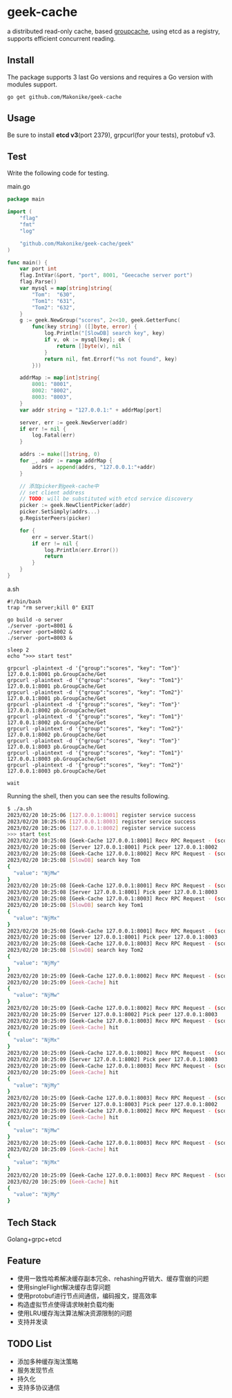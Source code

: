 # geek-cache

a distributed read-only cache, based [groupcache](https://github.com/golang/groupcache), using etcd as a registry, supports efficient concurrent reading.

## Install

The package supports 3 last Go versions and requires a Go version with modules support.

`go get github.com/Makonike/geek-cache`

## Usage

Be sure to install **etcd v3**(port 2379), grpcurl(for your tests), protobuf v3.



## Test

Write the following code for testing.

main.go

```go
package main

import (
	"flag"
	"fmt"
	"log"

	"github.com/Makonike/geek-cache/geek"
)

func main() {
	var port int
	flag.IntVar(&port, "port", 8001, "Geecache server port")
	flag.Parse()
	var mysql = map[string]string{
		"Tom":  "630",
		"Tom1": "631",
		"Tom2": "632",
	}
	g := geek.NewGroup("scores", 2<<10, geek.GetterFunc(
		func(key string) ([]byte, error) {
			log.Println("[SlowDB] search key", key)
			if v, ok := mysql[key]; ok {
				return []byte(v), nil
			}
			return nil, fmt.Errorf("%s not found", key)
		}))

	addrMap := map[int]string{
		8001: "8001",
		8002: "8002",
		8003: "8003",
	}
	var addr string = "127.0.0.1:" + addrMap[port]

	server, err := geek.NewServer(addr)
	if err != nil {
		log.Fatal(err)
	}

	addrs := make([]string, 0)
	for _, addr := range addrMap {
		addrs = append(addrs, "127.0.0.1:"+addr)
	}

	// 添加picker到geek-cache中
	// set client address
	// TODO: will be substituted with etcd service discovery
	picker := geek.NewClientPicker(addr)
	picker.SetSimply(addrs...)
	g.RegisterPeers(picker)

	for {
		err = server.Start()
		if err != nil {
			log.Println(err.Error())
			return
		}
	}
}

```

a.sh

```shell
#!/bin/bash
trap "rm server;kill 0" EXIT

go build -o server
./server -port=8001 &
./server -port=8002 &
./server -port=8003 &

sleep 2
echo ">>> start test"

grpcurl -plaintext -d '{"group":"scores", "key": "Tom"}' 127.0.0.1:8001 pb.GroupCache/Get 
grpcurl -plaintext -d '{"group":"scores", "key": "Tom1"}' 127.0.0.1:8001 pb.GroupCache/Get 
grpcurl -plaintext -d '{"group":"scores", "key": "Tom2"}' 127.0.0.1:8001 pb.GroupCache/Get 
grpcurl -plaintext -d '{"group":"scores", "key": "Tom"}' 127.0.0.1:8002 pb.GroupCache/Get 
grpcurl -plaintext -d '{"group":"scores", "key": "Tom1"}' 127.0.0.1:8002 pb.GroupCache/Get 
grpcurl -plaintext -d '{"group":"scores", "key": "Tom2"}' 127.0.0.1:8002 pb.GroupCache/Get 
grpcurl -plaintext -d '{"group":"scores", "key": "Tom"}' 127.0.0.1:8003 pb.GroupCache/Get 
grpcurl -plaintext -d '{"group":"scores", "key": "Tom1"}' 127.0.0.1:8003 pb.GroupCache/Get 
grpcurl -plaintext -d '{"group":"scores", "key": "Tom2"}' 127.0.0.1:8003 pb.GroupCache/Get 

wait
```

Running the shell, then you can see the results following.

```bash
$ ./a.sh 
2023/02/20 10:25:06 [127.0.0.1:8001] register service success
2023/02/20 10:25:06 [127.0.0.1:8003] register service success
2023/02/20 10:25:06 [127.0.0.1:8002] register service success
>>> start test
2023/02/20 10:25:08 [Geek-Cache 127.0.0.1:8001] Recv RPC Request - (scores)/(Tom)
2023/02/20 10:25:08 [Server 127.0.0.1:8001] Pick peer 127.0.0.1:8002
2023/02/20 10:25:08 [Geek-Cache 127.0.0.1:8002] Recv RPC Request - (scores)/(Tom)
2023/02/20 10:25:08 [SlowDB] search key Tom
{
  "value": "NjMw"
}
2023/02/20 10:25:08 [Geek-Cache 127.0.0.1:8001] Recv RPC Request - (scores)/(Tom1)
2023/02/20 10:25:08 [Server 127.0.0.1:8001] Pick peer 127.0.0.1:8003
2023/02/20 10:25:08 [Geek-Cache 127.0.0.1:8003] Recv RPC Request - (scores)/(Tom1)
2023/02/20 10:25:08 [SlowDB] search key Tom1
{
  "value": "NjMx"
}
2023/02/20 10:25:08 [Geek-Cache 127.0.0.1:8001] Recv RPC Request - (scores)/(Tom2)
2023/02/20 10:25:08 [Server 127.0.0.1:8001] Pick peer 127.0.0.1:8003
2023/02/20 10:25:08 [Geek-Cache 127.0.0.1:8003] Recv RPC Request - (scores)/(Tom2)
2023/02/20 10:25:08 [SlowDB] search key Tom2
{
  "value": "NjMy"
}
2023/02/20 10:25:09 [Geek-Cache 127.0.0.1:8002] Recv RPC Request - (scores)/(Tom)
2023/02/20 10:25:09 [Geek-Cache] hit
{
  "value": "NjMw"
}
2023/02/20 10:25:09 [Geek-Cache 127.0.0.1:8002] Recv RPC Request - (scores)/(Tom1)
2023/02/20 10:25:09 [Server 127.0.0.1:8002] Pick peer 127.0.0.1:8003
2023/02/20 10:25:09 [Geek-Cache 127.0.0.1:8003] Recv RPC Request - (scores)/(Tom1)
2023/02/20 10:25:09 [Geek-Cache] hit
{
  "value": "NjMx"
}
2023/02/20 10:25:09 [Geek-Cache 127.0.0.1:8002] Recv RPC Request - (scores)/(Tom2)
2023/02/20 10:25:09 [Server 127.0.0.1:8002] Pick peer 127.0.0.1:8003
2023/02/20 10:25:09 [Geek-Cache 127.0.0.1:8003] Recv RPC Request - (scores)/(Tom2)
2023/02/20 10:25:09 [Geek-Cache] hit
{
  "value": "NjMy"
}
2023/02/20 10:25:09 [Geek-Cache 127.0.0.1:8003] Recv RPC Request - (scores)/(Tom)
2023/02/20 10:25:09 [Server 127.0.0.1:8003] Pick peer 127.0.0.1:8002
2023/02/20 10:25:09 [Geek-Cache 127.0.0.1:8002] Recv RPC Request - (scores)/(Tom)
2023/02/20 10:25:09 [Geek-Cache] hit
{
  "value": "NjMw"
}
2023/02/20 10:25:09 [Geek-Cache 127.0.0.1:8003] Recv RPC Request - (scores)/(Tom1)
2023/02/20 10:25:09 [Geek-Cache] hit
{
  "value": "NjMx"
}
2023/02/20 10:25:09 [Geek-Cache 127.0.0.1:8003] Recv RPC Request - (scores)/(Tom2)
2023/02/20 10:25:09 [Geek-Cache] hit
{
  "value": "NjMy"
}
```

## Tech Stack

Golang+grpc+etcd

## Feature

- 使用一致性哈希解决缓存副本冗余、rehashing开销大、缓存雪崩的问题
- 使用singleFlight解决缓存击穿问题
- 使用protobuf进行节点间通信，编码报文，提高效率
- 构造虚拟节点使得请求映射负载均衡
- 使用LRU缓存淘汰算法解决资源限制的问题
- 支持并发读

## TODO List

- 添加多种缓存淘汰策略
- 服务发现节点
- 持久化
- 支持多协议通信
